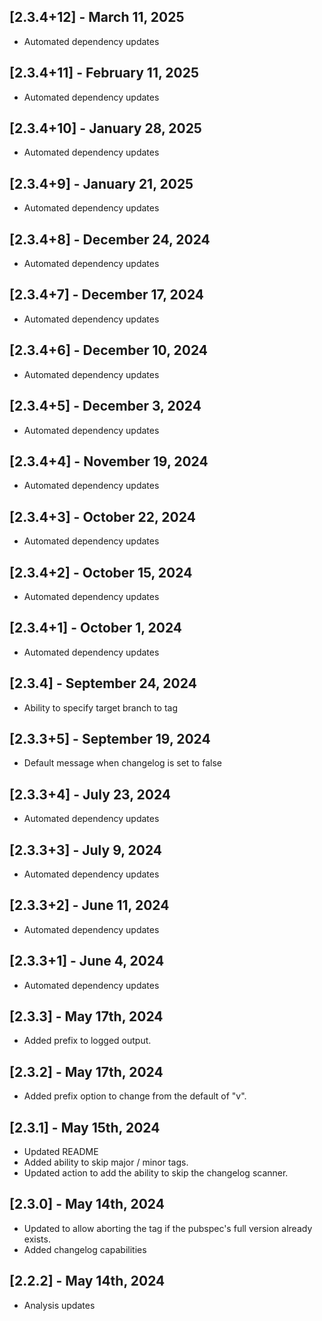 ## [2.3.4+12] - March 11, 2025

* Automated dependency updates


## [2.3.4+11] - February 11, 2025

* Automated dependency updates


## [2.3.4+10] - January 28, 2025

* Automated dependency updates


## [2.3.4+9] - January 21, 2025

* Automated dependency updates


## [2.3.4+8] - December 24, 2024

* Automated dependency updates


## [2.3.4+7] - December 17, 2024

* Automated dependency updates


## [2.3.4+6] - December 10, 2024

* Automated dependency updates


## [2.3.4+5] - December 3, 2024

* Automated dependency updates


## [2.3.4+4] - November 19, 2024

* Automated dependency updates


## [2.3.4+3] - October 22, 2024

* Automated dependency updates


## [2.3.4+2] - October 15, 2024

* Automated dependency updates


## [2.3.4+1] - October 1, 2024

* Automated dependency updates


## [2.3.4] - September 24, 2024

* Ability to specify target branch to tag

## [2.3.3+5] - September 19, 2024

* Default message when changelog is set to false

## [2.3.3+4] - July 23, 2024

* Automated dependency updates


## [2.3.3+3] - July 9, 2024

* Automated dependency updates


## [2.3.3+2] - June 11, 2024

* Automated dependency updates


## [2.3.3+1] - June 4, 2024

* Automated dependency updates


## [2.3.3] - May 17th, 2024

* Added prefix to logged output.


## [2.3.2] - May 17th, 2024

* Added prefix option to change from the default of "v".


## [2.3.1] - May 15th, 2024

* Updated README
* Added ability to skip major / minor tags.
* Updated action to add the ability to skip the changelog scanner.


## [2.3.0] - May 14th, 2024

* Updated to allow aborting the tag if the pubspec's full version already exists.
* Added changelog capabilities


## [2.2.2] - May 14th, 2024

* Analysis updates